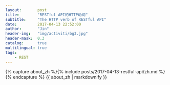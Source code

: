 ```yaml
---
layout:       post
title:        "RESTful API的HTTP动词"
subtitle:     "The HTTP verb of RESTful API"
date:         2017-04-13 22:52:00
author:       "Jin"
header-img:   "img/activiti/bg3.jpg"
header-mask:  0.3
catalog:      true
multilingual: true
tags:
    - REST
---
```


<!-- Chinese Version -->
<div class="zh post-container">
    {% capture about_zh %}{% include posts/2017-04-13-restful-api/zh.md %}{% endcapture %}
    {{ about_zh | markdownify }}
</div>
